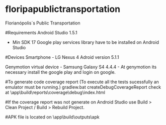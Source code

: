 ﻿# floripapublictransportation

Florianópolis´s Public Transportation



#Requirements
Android Studio 1.5.1
- Min SDK 17
Google play services library have to be installed on Android Studio

#Devices
Smartphone - LG Nexus 4 Adroid version 5.1.1

Genymotion virtual device - Samsung Galaxy S4 4.4.4 - 
At genymotion its necessary install the google play and login on google.

#To generate code coverage report (To execute all the tests sucessfully an emulator must be running.)
gradlew.bat createDebugCoverageReport
check at \app\build\reports\coverage\debug\index.html

#If the coverage report was not generate
on Android Studio use Build > Clean Project / Build > Rebuild Project.

#APK file is located on \app\build\outputs\apk
